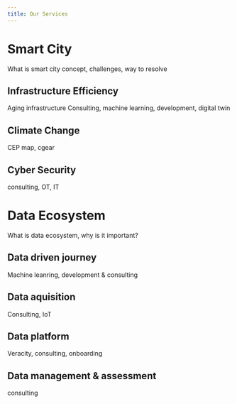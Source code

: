 ```yaml
---
title: Our Services
---
```


# Smart City
What is smart city concept, challenges, way to resolve

## Infrastructure Efficiency
Aging infrastructure
Consulting, machine learning, development, digital twin

## Climate Change
CEP map, cgear

## Cyber Security
consulting, OT, IT

# Data Ecosystem
What is data ecosystem, why is it important?

## Data driven journey
Machine leanring, development & consulting

## Data aquisition
Consulting, IoT

## Data platform
Veracity, consulting, onboarding

## Data management & assessment
consulting